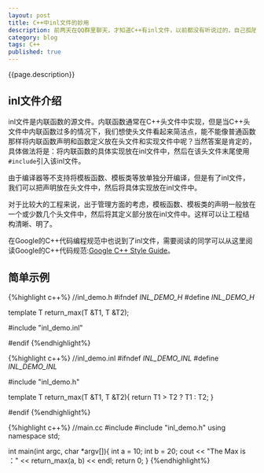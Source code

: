 ```yaml
---
layout: post
title: C++中inl文件的妙用 
description: 前两天在QQ群里聊天，才知道C++有inl文件，以前都没有听说过的，自己孤陋寡闻了，就学习了下，发现inl这个东西还是很有用的。
category: blog
tags: C++
published: true
---
```


{{page.description}}

## inl文件介绍 ##
inl文件是内联函数的源文件。内联函数通常在C++头文件中实现，但是当C++头文件中内联函数过多的情况下，我们想使头文件看起来简洁点，能不能像普通函数那样将内联函数声明和函数定义放在头文件和实现文件中呢？当然答案是肯定的，具体做法将是：将内联函数的具体实现放在inl文件中，然后在该头文件末尾使用`#include`引入该inl文件。  

由于编译器等不支持将模板函数、模板类等放单独分开编译，但是有了inl文件，我们可以把声明放在头文件中，然后将具体实现放在inl文件中。  

对于比较大的工程来说，出于管理方面的考虑，模板函数、模板类的声明一般放在一个或少数几个头文件中，然后将其定义部分放在inl文件中。这样可以让工程结构清晰、明了。  

在Google的C++代码编程规范中也说到了inl文件，需要阅读的同学可以从这里阅读Google的C++代码规范:[Google C++ Style Guide](http://google-styleguide.googlecode.com/svn/trunk/cppguide.xml)。  

## 简单示例 ##
{%highlight c++%}
//inl_demo.h
#ifndef _INL_DEMO_H_
#define _INL_DEMO_H_

template<typename T>
T return_max(T &T1, T &T2);

#include "inl_demo.inl"

#endif
{%endhighlight%}  

{%highlight c++%}
//inl_demo.inl
#ifndef _INL_DEMO_INL_
#define _INL_DEMO_INL_

#include "inl_demo.h"

template<typename T>
T return_max(T &T1, T &T2){
	return T1 > T2 ? T1 : T2;
}

#endif
{%endhighlight%}  

{%highlight c++%}
//main.cc
#include <iostream>
#include "inl_demo.h"
using namespace std;

int main(int argc, char *argv[]){
	int a = 10;
	int b = 20;
	cout << "The Max is ：" << return_max(a, b) << endl;
	return 0;
}
{%endhighlight%}  

